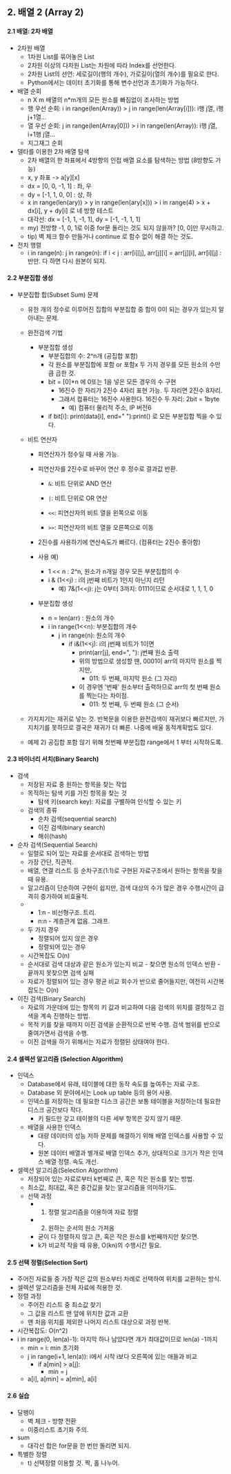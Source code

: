 ## 2. 배열 2 (Array 2)

#### 2.1 배열: 2차 배열

* 2차원 배열
  * 1차원 List를 묶어놓은 List
  * 2차원 이상의 다차원 List는 차원에 따라 Index를 선언한다.
  * 2차원 List의 선언: 세로길이(행의 개수), 가로길이(열의 개수)를 필요로 한다.
  * Python에서는 데이터 초기화를 통해 변수선언과 초기화가 가능하다.
* 배열 순회
  * n X m 배열의  n*m개의 모든 원소를 빠짐없이 조사하는 방법
  * 행 우선 순회: i in range(len(Array)) > j in range(len(Array[i])): i행 j열, i행 j+1열...
  * 열 우선 순회: j in range(len(Array[0])) > i in range(len(Array)): i행 j열, i+1행 j열...
  * 지그재그 순회
* 델타를 이용한 2차 배열 탐색
  * 2차 배열의 한 좌표에서 4방향의 인접 배열 요소를 탐색하는 방법 (8방향도 가능)
  * x, y 좌표 -> a\[y\]\[x\]
  * dx = [0, 0, -1, 1] : 좌, 우
  * dy = [-1, 1, 0, 0] : 상, 하
  * x in range(len(ary)) > y in range(len(ary[x])) > i in range(4) > x + dx[i], y + dy[i] 로 네 방향 테스트
  * 대각선: dx = [-1, 1, -1, 1], dy = [-1, -1, 1, 1]
  * my) 전방향 -1, 0, 1로 이중 for문 돌리는 것도 되지 않을까? [0, 0]만 무시하고.
  * tip) 벽 체크 함수 만들거나 continue 로 함수 없이 해결 하는 것도.
* 전치 행렬
  * i in range(n): j in range(n): if i < j : arr\[i]\[j], arr\[j]\[i] = arr\[j]\[i], arr\[i]\[j] : 반만. 다 하면 다시 원본이 되지.

#### 2.2 부분집합 생성

* 부분집합 합(Subset Sum) 문제

  * 유한 개의 정수로 이루어진 집합의 부분집합 중 합이 0이 되는 경우가 있는지 알아내는 문제.
  * 완전검색 기법

    * 부분집합 생성
      * 부분집합의 수: 2^n개 (공집합 포함)
      * 각 원소를 부분집합에 포함 or 포함x 두 가지 경우를 모든 원소의 수만큼 곱한 것.
      * bit = [0]*n 에 0또는 1을 넣은 모든 경우의 수 구현
        * 16진수 한 자리가 2진수 4자리 표현 가능.  두 자리면 2진수 8자리. 
        * 그래서 컴퓨터는 16진수 사용한다. 16진수 두 자리: 2bit = 1byte
          * 예) 컴퓨터 물리적 주소, IP 버전6
      * if bit[i]: print(data[i], end=" "):print() 로 모든 부분집합 찍을 수 있다.
  * 비트 연산자

    * 피연산자가 정수일 때 사용 가능.
    * 피연산자를 2진수로 바꾸어 연산 후 정수로 결과값 반환.

      * `&`: 비트 단위로 AND 연산

      * `|`: 비트 단위로 OR 연산

      * `<<`: 피연산자의 비트 열을 왼쪽으로 이동

      * `>>`: 피연산자의 비트 열을 오른쪽으로 이동
    * 2진수를 사용하기에 연산속도가 빠르다. (컴퓨터는 2진수 좋아함)
    * 사용 예)
      * 1 << n : 2^n, 원소가 n개일 경우 모든 부분집합의 수
      * i & (1<<j) : i의 j번째 비트가 1인지 아닌지 리턴
        * 예) 7&(1<<j): j는 0부터 3까지: 0111이므로 순서대로 1, 1, 1, 0
    * 부분집합 생성
      * n = len(arr) : 원소의 개수
      * i in range(1<<n): 부분집합의 개수
        * j in range(n): 원소의 개수
          * if i&(1<<j): i의 j번째 비트가 1이면
            * print(arr[j], end=", "): j번째 원소 출력
            * 위의 방법으로 생성할 땐, 0001이 arr의 마지막 원소를 찍지만,
              * 011: 두 번째, 마지막 원소 (그 자리)
            * 이 경우엔 '번째' 원소부터 출력하므로 arr의 첫 번째 원소를 찍는다는 차이점.
              * 011: 첫 번째, 두 번째 원소 (그 순서)
  * 가지치기는 재귀로 넣는 것. 반복문을 이용한 완전검색이 재귀보다 빠르지만, 가지치기를 못하므로 결국은 재귀가 더 빠른. 나중에 배울 동적계획법도 있다.
  * 예제 2) 공집합 포함 않기 위해 첫번째 부분집합 range에서 1 부터 시작하도록. 

#### 2.3 바이너리 서치(Binary Search)

* 검색
  * 저장된 자료 중 원하는 항목을 찾는 작업
  * 목적하는 탐색 키를 가진 항목을 찾는 것
    * 탐색 키(search key): 자료를 구별하여 인식할 수 있는 키
  * 검색의 종류
    * 순차 검색(sequential search)
    * 이진 검색(binary search)
    * 해쉬(hash)
* 순차 검색(Sequential Search)
  * 일렬로 되어 있는 자료를 순서대로 검색하는 방법
  * 가장 간단, 직관적.
  * 배열, 연결 리스트 등 순차구조(1:1)로 구현된 자료구조에서 원하는 항목을 찾을 때 유용.
  * 알고리즘이 단순하여 구현이 쉽지만, 검색 대상의 수가 많은 경우 수행시간이 급격히 증가하여 비효율적.
  * 
    * 1:n - 비선형구조. 트리. 
    * n:n - 계층관계 없음. 그래프.
  * 두 가지 경우
    * 정렬되어 있지 않은 경우
    * 정렬되어 있는 경우
  * 시간복잡도 O(n)
  * 순서대로 검색 대상과 같은 원소가 있는지 비교 - 찾으면 원소의 인덱스 반환 - 끝까지 못찾으면 검색 실패
  * 자료가 정렬되어 있는 경우 평균 비교 회수가 반으로 줄어들지만, 여전히 시간복잡도는 O(n)
* 이진 검색(Binary Search)
  * 자료의 가운데에 있는 항목의 키 값과 비교하여 다음 검색의 위치를 결정하고 검색을 계속 진행하는 방법.
  * 목적 키를 찾을 때까지 이진 검색을 순환적으로 반복 수행. 검색 범위를 반으로 줄여가면서 검색을 수행.
  * 이진 검색을 하기 위해서는 자료가 정렬된 상태여야 한다.

#### 2.4 셀렉션 알고리즘 (Selection Algorithm)

* 인덱스
  * Database에서 유래, 테이블에 대한 동작 속도를 높여주는 자료 구조.
  * Database 외 분야에서는 Look up table 등의 용어 사용.
  * 인덱스를 저장하는 데 필요한 디스크 공간은 보통 테이블을 저장하는데 필요한 디스크 공간보다 작다.
    * 키 필드만 갖고 테이블의 다른 세부 항목은 갖지 않기 때문.
  * 배열을 사용한 인덱스
    * 대량 데이터의 성능 저하 문제를 해결하기 위해 배열 인덱스를 사용할 수 있다.
    * 원본 데이터 배열과 별개로 배열 인덱스 추가, 상대적으로 크기가 작은 인덱스 배열 정렬. 속도 개선.
* 셀렉션 알고리즘(Selection Algorithm)
  * 저장되어 있는 자료로부터 k번째로 큰, 혹은 작은 원소를 찾는 방법.
  * 최소값, 최대값, 혹은 중간값을 찾는 알고리즘을 의미하기도.
  * 선택 과정
    * 1) 정렬 알고리즘을 이용하여 자료 정렬
    * 2) 원하는 순서의 원소 가져옴
    * 굳이 다 정렬하지 않고 큰, 혹은 작은 원소를 k번째까지만 찾으면.
    * k가 비교적 작을 때 유용, O(kn)의 수행시간 필요.

#### 2.5 선택 정렬(Selection Sort)
  * 주어진 자료들 중 가장 작은 값의 원소부터 차례로 선택하여 위치를 교환하는 방식.
  * 셀렉션 알고리즘을 전체 자료에 적용한 것.
  * 정렬 과정
    * 주어진 리스트 중 최소값 찾기
    * 그 값을 리스트 맨 앞에 위치한 값과 교환
    * 맨 처음 위치를 제외한 나머지 리스트 대상으로 과정 반복.
  * 시간복잡도: O(n^2)
  * i in range(0, len(a)-1): 마지막 하나 남았다면 걔가 최대값이므로 len(a) -1까지
    * min = i: min 초기화
    * j in range(i+1, len(a)): i에서 시작 i보다 오른쪽에 있는 애들과 비교
      * if a[min] > a[j]:
        * min = j
    * a[i], a[min] = a[min], a[i]

#### 2.6 실습

* 달팽이
  * 벽 체크 - 방향 전환
  * 이중리스트 초기화 주의.
* sum
  * 대각선 합은 for문을 한 번만 돌리면 되지.
* 특별한 정렬
  * t) 선택정렬 이용할 것. 짝, 홀 나누어.



